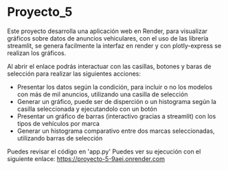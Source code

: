 # Proyecto_5
 Este proyecto desarrolla una aplicación web en Render, para visualizar gráficos sobre datos de anuncios vehiculares, con el uso de las librería streamlit, se genera facilmente la interfaz en render y con plotly-express se realizan los gráficos.

Al abrir el enlace podrás interactuar con las casillas, botones y baras de selección para realizar las siguientes acciones:
 - Presentar los datos según la condición, para incluir o no los modelos con más de mil anuncios, utilizando una casilla de selección
 - Generar un gráfico, puede ser de disperción o un histograma según la casilla seleccionada y ejecutandolo con un botón
 - Presentar un gráfico de barras (interactivo gracias a streamlit) con los tipos de vehículos por marca
 - Generar un histograma comparativo entre dos marcas seleccionadas, utilizando barras de selección

Puedes revisar el código en 'app.py'
Puedes ver su ejecución con el siguiente enlace: https://proyecto-5-9aei.onrender.com
